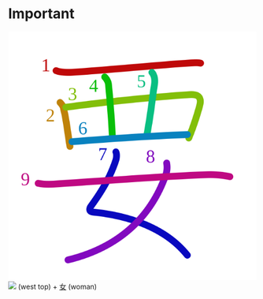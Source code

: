 # Important
![要](../kanji-colorize/8981.svg)
![](http://www.kanjidamage.com/assets/radsmall/WEST-bc3c5b82d7707fc2f97be269f05c64f41ed7948fdca85118c4aa3990f0482525.jpg) (west top) + [女](女.md) (woman) 